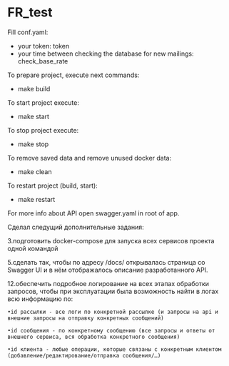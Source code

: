 # FR_test

Fill conf.yaml:
- your token: token
- your time between checking the database for new mailings: check_base_rate

To prepare project, execute next commands:
- make build

To start project execute:
- make start

To stop project execute:
- make stop

To remove saved data and remove unused docker data:
- make clean

To restart project (build, start):
- make restart

For more info about API open swagger.yaml in root of app.


Сделал следущий дополнительные задания:

3.подготовить docker-compose для запуска всех сервисов проекта одной командой

5.сделать так, чтобы по адресу /docs/ открывалась страница со Swagger UI и в нём отображалось описание разработанного API. 

12.обеспечить подробное логирование на всех этапах обработки запросов, чтобы при эксплуатации была возможность найти в логах всю информацию по:

    •id рассылки - все логи по конкретной рассылке (и запросы на api и внешние запросы на отправку конкретных сообщений)

    •id сообщения - по конкретному сообщению (все запросы и ответы от внешнего сервиса, вся обработка конкретного сообщения)

    •id клиента - любые операции, которые связаны с конкретным клиентом (добавление/редактирование/отправка сообщения/…)
